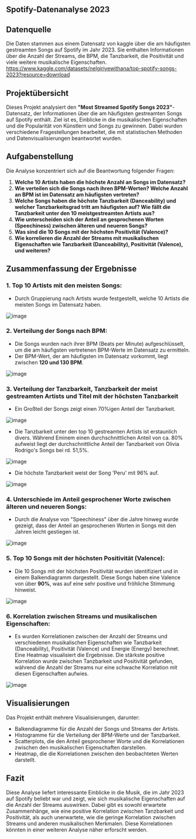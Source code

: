 ## Spotify-Datenanalyse 2023

## Datenquelle

Die Daten stammen aus einem Datensatz von kaggle über die am häufigsten gestreamten Songs auf Spotify im Jahr 2023. Sie enthalten Informationen über die Anzahl der Streams, die BPM, die Tanzbarkeit, die Positivität und viele weitere musikalische Eigenschaften.
https://www.kaggle.com/datasets/nelgiriyewithana/top-spotify-songs-2023?resource=download
## Projektübersicht

Dieses Projekt analysiert den **"Most Streamed Spotify Songs 2023"**-Datensatz, der Informationen über die am häufigsten gestreamten Songs auf Spotify enthält. Ziel ist es, Einblicke in die musikalischen Eigenschaften und die Popularität von Künstlern und Songs zu gewinnen. Dabei wurden verschiedene Fragestellungen bearbeitet, die mit statistischen Methoden und Datenvisualisierungen beantwortet wurden.

## Aufgabenstellung

Die Analyse konzentriert sich auf die Beantwortung folgender Fragen:

1. **Welche 10 Artists haben die höchste Anzahl an Songs im Datensatz?**
2. **Wie verteilen sich die Songs nach ihren BPM-Werten? Welche Anzahl an BPM ist im Datensatz am häufigsten vertreten?**
3. **Welche Songs haben die höchste Tanzbarkeit (Danceability) und welcher Tanzbarkeitsgrad tritt am häufigsten auf? Wie fällt die Tanzbarkeit unter den 10 meistgestreamten Artists aus?**
4. **Wie unterscheiden sich der Anteil an gesprochenen Worten (Speechiness) zwischen älteren und neueren Songs?**
5. **Was sind die 10 Songs mit der höchsten Positivität (Valence)?**
6. **Wie korrelieren die Anzahl der Streams mit musikalischen Eigenschaften wie Tanzbarkeit (Danceability), Positivität (Valence), und weiteren?**

## Zusammenfassung der Ergebnisse

### 1. **Top 10 Artists mit den meisten Songs:**
   - Durch Gruppierung nach Artists wurde festgestellt, welche 10 Artists die meisten Songs im Datensatz haben.

![image](https://github.com/user-attachments/assets/fee339e3-33dd-442c-b22e-782ac3942cef)

### 2. **Verteilung der Songs nach BPM:**
   - Die Songs wurden nach ihrer BPM (Beats per Minute) aufgeschlüsselt, um die am häufigsten vertretenen BPM-Werte im Datensatz zu ermitteln.
   - Der BPM-Wert, der am häufigsten im Datensatz vorkommt, liegt zwischen **120 und 130 BPM**.

![image](https://github.com/user-attachments/assets/280009af-7cf3-48c6-a337-3174e90414ac)

### 3. **Verteilung der Tanzbarkeit, Tanzbarkeit der meist gestreamten Artists und Titel mit der höchsten Tanzbarkeit**
   - Ein Großteil der Songs zeigt einen 70%igen Anteil der Tanzbarkeit.

![image](https://github.com/user-attachments/assets/f825298f-b2c9-44d9-9b84-261c0fd86b35)
     
   - Die Tanzbarkeit unter den top 10 gestreamten Artists ist erstaunlich divers. Während Eminem einen durchschnittlichen Anteil von ca. 80% aufweist liegt der durchschnittliche Anteil der Tanzbarkeit von Olivia Rodrigo's Songs bei rd. 51,5%.

![image](https://github.com/user-attachments/assets/83180dba-c5c8-43d8-8101-1f339e7c0ee7)

- Die höchste Tanzbarkeit weist der Song 'Peru' mit 96% auf.

![image](https://github.com/user-attachments/assets/fd335e50-67b7-4b75-a56a-d28e7e720a58)

### 4. **Unterschiede im Anteil gesprochener Worte zwischen älteren und neueren Songs:**
   - Durch die Analyse von "Speechiness" über die Jahre hinweg wurde gezeigt, dass der Anteil an gesprochenen Worten in Songs mit den Jahren leicht gestiegen ist.

![image](https://github.com/user-attachments/assets/47896c85-b4d6-449f-82ca-c5163f0bd979)

### 5. **Top 10 Songs mit der höchsten Positivität (Valence):**
   - Die 10 Songs mit der höchsten Positivität wurden identifiziert und in einem Balkendiagramm dargestellt. Diese Songs haben eine Valence von über **90%**, was auf eine sehr positive und fröhliche Stimmung hinweist.

![image](https://github.com/user-attachments/assets/078cf655-c486-4ccf-b3b3-da2d6a29baba)

### 6. **Korrelation zwischen Streams und musikalischen Eigenschaften:**
   - Es wurden Korrelationen zwischen der Anzahl der Streams und verschiedenen musikalischen Eigenschaften wie Tanzbarkeit (Danceability), Positivität (Valence) und Energie (Energy) berechnet. Eine Heatmap visualisiert die Ergebnisse. Die stärkste positive Korrelation wurde zwischen Tanzbarkeit und Positivität gefunden, während die Anzahl der Streams nur eine schwache Korrelation mit diesen Eigenschaften aufwies.

![image](https://github.com/user-attachments/assets/67deb6d8-4954-4cf0-8153-b05410247121)

## Visualisierungen

Das Projekt enthält mehrere Visualisierungen, darunter:
- Balkendiagramme für die Anzahl der Songs und Streams der Artists.
- Histogramme für die Verteilung der BPM-Werte und der Tanzbarkeit.
- Scatterplots, die den Anteil gesprochener Worte und die Korrelationen zwischen den musikalischen Eigenschaften darstellen.
- Heatmap, die die Korrelationen zwischen den beobachteten Werten darstellt.

## Fazit

Diese Analyse liefert interessante Einblicke in die Musik, die im Jahr 2023 auf Spotify beliebt war und zeigt, wie sich musikalische Eigenschaften auf die Anzahl der Streams auswirken. Dabei gibt es sowohl erwartete Zusammenhänge, wie eine positive Korrelation zwischen Tanzbarkeit und Positivität, als auch unerwartete, wie die geringe Korrelation zwischen Streams und anderen musikalischen Merkmalen. Diese Korrelationen könnten in einer weiteren Analyse näher erforscht werden.

